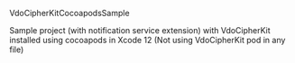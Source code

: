 VdoCipherKitCocoapodsSample

Sample project (with notification service extension) with VdoCipherKit installed using cocoapods in Xcode 12 (Not using VdoCipherKit pod in any file)
